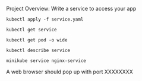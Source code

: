 Project Overview: Write a service to access your app


```
kubectl apply -f service.yaml
```

```
kubectl get service
```

```
kubectl get pod -o wide
```

```
kubectl describe service
```

```
minikube service nginx-service
```
A web browser should pop up with port XXXXXXXX